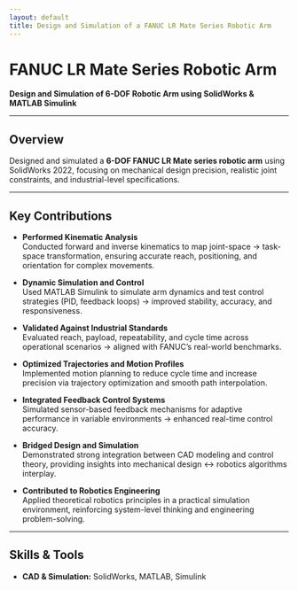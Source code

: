```yaml
---
layout: default
title: Design and Simulation of a FANUC LR Mate Series Robotic Arm
---
```


# FANUC LR Mate Series Robotic Arm  
**Design and Simulation of 6-DOF Robotic Arm using SolidWorks & MATLAB Simulink**

---

## Overview  
Designed and simulated a **6-DOF FANUC LR Mate series robotic arm** using SolidWorks 2022, focusing on mechanical design precision, realistic joint constraints, and industrial-level specifications.

---

## Key Contributions  

- **Performed Kinematic Analysis**  
  Conducted forward and inverse kinematics to map joint-space → task-space transformation, ensuring accurate reach, positioning, and orientation for complex movements.

- **Dynamic Simulation and Control**  
  Used MATLAB Simulink to simulate arm dynamics and test control strategies (PID, feedback loops) → improved stability, accuracy, and responsiveness.

- **Validated Against Industrial Standards**  
  Evaluated reach, payload, repeatability, and cycle time across operational scenarios → aligned with FANUC’s real-world benchmarks.

- **Optimized Trajectories and Motion Profiles**  
  Implemented motion planning to reduce cycle time and increase precision via trajectory optimization and smooth path interpolation.

- **Integrated Feedback Control Systems**  
  Simulated sensor-based feedback mechanisms for adaptive performance in variable environments → enhanced real-time control accuracy.

- **Bridged Design and Simulation**  
  Demonstrated strong integration between CAD modeling and control theory, providing insights into mechanical design ↔ robotics algorithms interplay.

- **Contributed to Robotics Engineering**  
  Applied theoretical robotics principles in a practical simulation environment, reinforcing system-level thinking and engineering problem-solving.

---

## Skills & Tools  
- **CAD & Simulation:** SolidWorks, MATLAB, Simulink  

